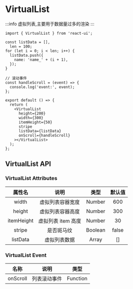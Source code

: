 # VirtualList

:::info
虚拟列表,主要用于数据量过多的渲染
:::

```tsx
import { VirtualList } from 'react-ui';

const listData = [],
  len = 100;
for (let i = 0; i < len; i++) {
  listData.push({
    name: 'name_' + (i + 1),
  });
}

// 滚动事件
const handleScroll = (event) => {
  console.log('event:', event);
};

export default () => {
  return (
    <VirtualList
      height={200}
      width={300}
      itemHeight={50}
      stripe
      listData={listData}
      onScroll={handleScroll}
    ></VirtualList>
  );
};
```

## **VirtualList API**

### **VirtualList Attributes**

|    属性名     |      说明      |   类型    |  默认值  |
|:----------:|:------------:|:-------:|:-----:|
|   width    |   虚拟列表容器宽度   | Number  |  600  |
|   height   |   虚拟列表容器高度   | Number  |  300  |
| itemHeight | 虚拟列表 item 高度 | Number  |  30   |
|   stripe   |    是否斑马纹     | Boolean | false |
|  listData  |    虚拟列表数据    |  Array  |  []   |

### **VirtualList Event**

|    名称    |   说明   |    类型    |
|:--------:|:------:|:--------:|
| onScroll | 列表滚动事件 | Function |
